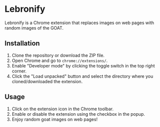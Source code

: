 # Lebronify

Lebronify is a Chrome extension that replaces images on web pages with random images of the GOAT.

## Installation

1. Clone the repository or download the ZIP file.
2. Open Chrome and go to `chrome://extensions/`.
3. Enable "Developer mode" by clicking the toggle switch in the top right corner.
4. Click the "Load unpacked" button and select the directory where you cloned/downloaded the extension.

## Usage

1. Click on the extension icon in the Chrome toolbar.
2. Enable or disable the extension using the checkbox in the popup.
3. Enjoy random goat images on web pages!
